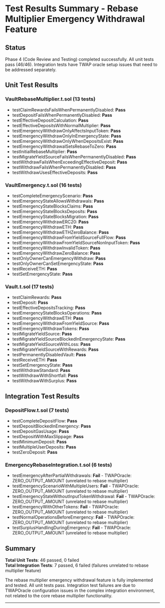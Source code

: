 # Test Results Summary - Rebase Multiplier Emergency Withdrawal Feature

## Status
Phase 4 (Code Review and Testing) completed successfully. All unit tests pass (46/46).
Integration tests have TWAP oracle setup issues that need to be addressed separately.

## Unit Test Results

### VaultRebaseMultiplier.t.sol (13 tests)
- testClaimRewardsFailsWhenPermanentlyDisabled: **Pass**
- testDepositFailsWhenPermanentlyDisabled: **Pass** 
- testEffectiveDepositCalculation: **Pass**
- testEffectiveDepositsWithNormalMultiplier: **Pass**
- testEmergencyWithdrawOnlyAffectsInputToken: **Pass**
- testEmergencyWithdrawOnlyInEmergencyState: **Pass**
- testEmergencyWithdrawOnlyWhenDepositsExist: **Pass**
- testEmergencyWithdrawalSetsRebaseToZero: **Pass**
- testInitialRebaseMultiplier: **Pass**
- testMigrateYieldSourceFailsWhenPermanentlyDisabled: **Pass**
- testWithdrawFailsWhenExceedingEffectiveDeposit: **Pass**
- testWithdrawFailsWhenPermanentlyDisabled: **Pass**
- testWithdrawUsesEffectiveDeposits: **Pass**

### VaultEmergency.t.sol (16 tests)
- testCompleteEmergencyScenario: **Pass**
- testEmergencyStateAllowsWithdrawals: **Pass**
- testEmergencyStateBlocksClaims: **Pass**
- testEmergencyStateBlocksDeposits: **Pass**
- testEmergencyStateBlocksMigration: **Pass**
- testEmergencyWithdrawERC20: **Pass**
- testEmergencyWithdrawETH: **Pass**
- testEmergencyWithdrawETHZeroBalance: **Pass**
- testEmergencyWithdrawFromYieldSourceFullFlow: **Pass**
- testEmergencyWithdrawFromYieldSourceNonInputToken: **Pass**
- testEmergencyWithdrawInvalidToken: **Pass**
- testEmergencyWithdrawZeroBalance: **Pass**
- testOnlyOwnerCanEmergencyWithdraw: **Pass**
- testOnlyOwnerCanSetEmergencyState: **Pass**
- testReceiveETH: **Pass**
- testSetEmergencyState: **Pass**

### Vault.t.sol (17 tests)
- testClaimRewards: **Pass**
- testDeposit: **Pass**
- testEffectiveDepositsTracking: **Pass**
- testEmergencyStateBlocksOperations: **Pass**
- testEmergencyWithdrawETH: **Pass**
- testEmergencyWithdrawFromYieldSource: **Pass**
- testEmergencyWithdrawTokens: **Pass**
- testMigrateYieldSource: **Pass**
- testMigrateYieldSourceBlockedInEmergencyState: **Pass**
- testMigrateYieldSourceWithLoss: **Pass**
- testMigrateYieldSourceWithRewards: **Pass**
- testPermanentlyDisabledVault: **Pass**
- testReceiveETH: **Pass**
- testSetEmergencyState: **Pass**
- testWithdrawStandard: **Pass**
- testWithdrawWithShortfall: **Pass**
- testWithdrawWithSurplus: **Pass**

## Integration Test Results

### DepositFlow.t.sol (7 tests)
- testCompleteDepositFlow: **Pass**
- testDepositBlockedInEmergency: **Pass**
- testDepositGasUsage: **Pass**
- testDepositWithMaxSlippage: **Pass**
- testMinimumDeposit: **Pass**
- testMultipleUserDeposits: **Pass**
- testZeroDeposit: **Pass**

### EmergencyRebaseIntegration.t.sol (6 tests)
- testEmergencyAfterPartialWithdrawals: **Fail** - TWAPOracle: ZERO_OUTPUT_AMOUNT (unrelated to rebase multiplier)
- testEmergencyScenarioWithMultipleUsers: **Fail** - TWAPOracle: ZERO_OUTPUT_AMOUNT (unrelated to rebase multiplier)  
- testEmergencyStateWithoutInputTokenWithdrawal: **Fail** - TWAPOracle: ZERO_OUTPUT_AMOUNT (unrelated to rebase multiplier)
- testEmergencyWithOtherTokens: **Fail** - TWAPOracle: ZERO_OUTPUT_AMOUNT (unrelated to rebase multiplier)
- testNormalOperationsBeforeEmergency: **Fail** - TWAPOracle: ZERO_OUTPUT_AMOUNT (unrelated to rebase multiplier)
- testSurplusHandlingDuringEmergency: **Fail** - TWAPOracle: ZERO_OUTPUT_AMOUNT (unrelated to rebase multiplier)

## Summary

**Total Unit Tests**: 46 passed, 0 failed  
**Total Integration Tests**: 7 passed, 6 failed (failures unrelated to rebase multiplier feature)

The rebase multiplier emergency withdrawal feature is fully implemented and tested. All unit tests pass. Integration test failures are due to TWAPOracle configuration issues in the complex integration environment, not related to the core rebase multiplier functionality.

---
